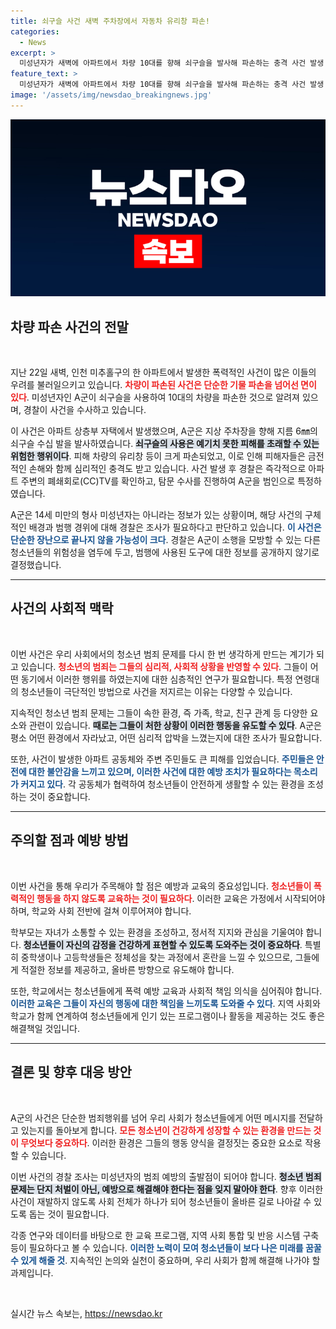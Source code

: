 ```yaml
---
title: 쇠구슬 사건 새벽 주차장에서 자동차 유리창 파손!
categories:
  - News
excerpt: >
  미성년자가 새벽에 아파트에서 차량 10대를 향해 쇠구슬을 발사해 파손하는 충격 사건 발생! 경찰, 용의자 A군 확인 후 범행 경위 조사 중. 이 끔찍한 범죄 뒤에 숨겨진 진실은? 클릭해 보세요!
feature_text: >
  미성년자가 새벽에 아파트에서 차량 10대를 향해 쇠구슬을 발사해 파손하는 충격 사건 발생! 경찰, 용의자 A군 확인 후 범행 경위 조사 중. 이 끔찍한 범죄 뒤에 숨겨진 진실은? 클릭해 보세요!
image: '/assets/img/newsdao_breakingnews.jpg'
---
```


<p><img src="/assets/img/newsdao_breakingnews.jpg" alt="implanttips 속보" /></p>

<h2 data-ke-size="size26">차량 파손 사건의 전말</h2>

<p data-ke-size="size16">&nbsp;</p>

<p>지난 22일 새벽, 인천 미추홀구의 한 아파트에서 발생한 폭력적인 사건이 많은 이들의 우려를 불러일으키고 있습니다. <b><span style="color: #ee2323;">차량이 파손된 사건은 단순한 기물 파손을 넘어선 면이 있다</span></b>. 미성년자인 A군이 쇠구슬을 사용하여 10대의 차량을 파손한 것으로 알려져 있으며, 경찰이 사건을 수사하고 있습니다. </p>

<p>이 사건은 아파트 상층부 자택에서 발생했으며, A군은 지상 주차장을 향해 지름 6㎜의 쇠구슬 수십 발을 발사하였습니다. <b><span style="background-color: #21538527;">쇠구슬의 사용은 예기치 못한 피해를 초래할 수 있는 위험한 행위이다</span></b>. 피해 차량의 유리창 등이 크게 파손되었고, 이로 인해 피해자들은 금전적인 손해와 함께 심리적인 충격도 받고 있습니다. 사건 발생 후 경찰은 즉각적으로 아파트 주변의 폐쇄회로(CC)TV를 확인하고, 탐문 수사를 진행하여 A군을 범인으로 특정하였습니다.</p>

<p>A군은 14세 미만의 형사 미성년자는 아니라는 정보가 있는 상황이며, 해당 사건의 구체적인 배경과 범행 경위에 대해 경찰은 조사가 필요하다고 판단하고 있습니다. <b><span style="color: #1a5490;">이 사건은 단순한 장난으로 끝나지 않을 가능성이 크다</span></b>. 경찰은 A군이 소행을 모방할 수 있는 다른 청소년들의 위험성을 염두에 두고, 범행에 사용된 도구에 대한 정보를 공개하지 않기로 결정했습니다.</p>

<hr>

<h2 data-ke-size="size26">사건의 사회적 맥락</h2>

<p data-ke-size="size16">&nbsp;</p>

<p>이번 사건은 우리 사회에서의 청소년 범죄 문제를 다시 한 번 생각하게 만드는 계기가 되고 있습니다. <b><span style="color: #ee2323;">청소년의 범죄는 그들의 심리적, 사회적 상황을 반영할 수 있다</span></b>. 그들이 어떤 동기에서 이러한 행위를 하였는지에 대한 심층적인 연구가 필요합니다. 특정 연령대의 청소년들이 극단적인 방법으로 사건을 저지르는 이유는 다양할 수 있습니다.</p>

<p>지속적인 청소년 범죄 문제는 그들이 속한 환경, 즉 가족, 학교, 친구 관계 등 다양한 요소와 관련이 있습니다. <b><span style="background-color: #21538527;">때로는 그들이 처한 상황이 이러한 행동을 유도할 수 있다</span></b>. A군은 평소 어떤 환경에서 자라났고, 어떤 심리적 압박을 느꼈는지에 대한 조사가 필요합니다. </p>

<p>또한, 사건이 발생한 아파트 공동체와 주변 주민들도 큰 피해를 입었습니다. <b><span style="color: #1a5490;">주민들은 안전에 대한 불안감을 느끼고 있으며, 이러한 사건에 대한 예방 조치가 필요하다는 목소리가 커지고 있다</span></b>. 각 공동체가 협력하여 청소년들이 안전하게 생활할 수 있는 환경을 조성하는 것이 중요합니다.</p>

<hr>

<h2 data-ke-size="size26">주의할 점과 예방 방법</h2>

<p data-ke-size="size16">&nbsp;</p>

<p>이번 사건을 통해 우리가 주목해야 할 점은 예방과 교육의 중요성입니다. <b><span style="color: #ee2323;">청소년들이 폭력적인 행동을 하지 않도록 교육하는 것이 필요하다</span></b>. 이러한 교육은 가정에서 시작되어야 하며, 학교와 사회 전반에 걸쳐 이루어져야 합니다. </p>

<p>학부모는 자녀가 소통할 수 있는 환경을 조성하고, 정서적 지지와 관심을 기울여야 합니다. <b><span style="background-color: #21538527;">청소년들이 자신의 감정을 건강하게 표현할 수 있도록 도와주는 것이 중요하다</span></b>. 특별히 중학생이나 고등학생들은 정체성을 찾는 과정에서 혼란을 느낄 수 있으므로, 그들에게 적절한 정보를 제공하고, 올바른 방향으로 유도해야 합니다.</p>

<p>또한, 학교에서는 청소년들에게 폭력 예방 교육과 사회적 책임 의식을 심어줘야 합니다. <b><span style="color: #1a5490;">이러한 교육은 그들이 자신의 행동에 대한 책임을 느끼도록 도와줄 수 있다</span></b>. 지역 사회와 학교가 함께 연계하여 청소년들에게 인기 있는 프로그램이나 활동을 제공하는 것도 좋은 해결책일 것입니다.</p>

<hr>

<h2 data-ke-size="size26">결론 및 향후 대응 방안</h2>

<p data-ke-size="size16">&nbsp;</p>

<p>A군의 사건은 단순한 범죄행위를 넘어 우리 사회가 청소년들에게 어떤 메시지를 전달하고 있는지를 돌아보게 합니다. <b><span style="color: #ee2323;">모든 청소년이 건강하게 성장할 수 있는 환경을 만드는 것이 무엇보다 중요하다</span></b>. 이러한 환경은 그들의 행동 양식을 결정짓는 중요한 요소로 작용할 수 있습니다.</p>

<p>이번 사건의 경찰 조사는 미성년자의 범죄 예방의 출발점이 되어야 합니다. <b><span style="background-color: #21538527;">청소년 범죄 문제는 단지 처벌이 아닌, 예방으로 해결해야 한다는 점을 잊지 말아야 한다</span></b>. 향후 이러한 사건이 재발하지 않도록 사회 전체가 하나가 되어 청소년들이 올바른 길로 나아갈 수 있도록 돕는 것이 필요합니다.</p>

<p>각종 연구와 데이터를 바탕으로 한 교육 프로그램, 지역 사회 통합 및 반응 시스템 구축 등이 필요하다고 볼 수 있습니다. <b><span style="color: #1a5490;">이러한 노력이 모여 청소년들이 보다 나은 미래를 꿈꿀 수 있게 해줄 것</span></b>. 지속적인 논의와 실천이 중요하며, 우리 사회가 함께 해결해 나가야 할 과제입니다. </p>

<p data-ke-size="size16">&nbsp;</p>
실시간 뉴스 속보는, <a href="https://newsdao.kr" rel="dofollow">https://newsdao.kr</a>


